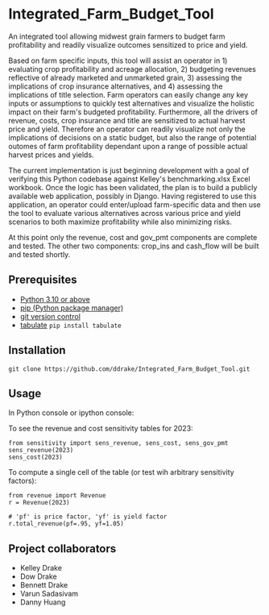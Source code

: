 # Integrated_Farm_Budget_Tool

An integrated tool allowing midwest grain farmers to budget farm profitability and readily visualize outcomes sensitized to price and yield.

Based on farm specific inputs, this tool will assist an operator in 1) evaluating crop profitability and acreage allocation, 2) budgeting revenues reflective of already marketed and unmarketed grain, 3) assessing the implications of crop insurance alternatives, and 4) assessing the implications of title selection.  Farm operators can easily change any key inputs or assumptions to quickly test alternatives and visualize the holistic impact on their farm's budgeted profitability.   Furthermore, all the drivers of revenue, costs, crop insurance and title are sensitized to actual harvest price and yield.  Therefore an operator can readily visualize not only the implications of decisions on a static budget, but also the range of potential outomes of farm profitability dependant upon a range of possible actual harvest prices and yields.

The current implementation is just beginning development with a goal of verifying this Python codebase against Kelley's benchmarking.xlsx Excel workbook.  Once the logic has been validated, the plan is to build a publicly available web application, possibly in Django.  Having registered to use this application, an operator could enter/upload farm-specific data and then use the tool to evaluate various alternatives across various price and yield scenarios to both maximize profitability while also minimizing risks.

At this point only the revenue, cost and gov_pmt components are complete and tested.  The other two components: crop_ins and cash_flow will be built and tested shortly.

## Prerequisites 

- [Python 3.10 or above](https://www.python.org/)
- [pip (Python package manager)](https://pip.pypa.io/en/stable/installation/)
- [git version control](https://git-scm.com/downloads)
- [tabulate](https://pypi.org/project/tabulate/) `pip install tabulate`

## Installation

`git clone https://github.com/ddrake/Integrated_Farm_Budget_Tool.git`

## Usage

In Python console or ipython console:

To see the revenue and cost sensitivity tables for 2023:

```
from sensitivity import sens_revenue, sens_cost, sens_gov_pmt
sens_revenue(2023)
sens_cost(2023)
```

To compute a single cell of the table (or test wih arbitrary sensitivity factors): 

```
from revenue import Revenue
r = Revenue(2023)

# 'pf' is price factor, 'yf' is yield factor
r.total_revenue(pf=.95, yf=1.05)
```

## Project collaborators

- Kelley Drake
- Dow Drake
- Bennett Drake
- Varun Sadasivam
- Danny Huang

